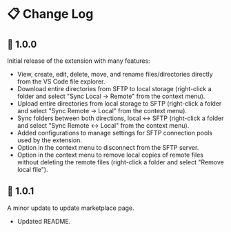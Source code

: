 # 📋 Change Log

## 🔹 1.0.0

Initial release of the extension with many features:

* View, create, edit, delete, move, and rename files/directories directly from the VS Code file explorer.
* Download entire directories from SFTP to local storage (right-click a folder and select "Sync Local -> Remote" from the context menu).
* Upload entire directories from local storage to SFTP (right-click a folder and select "Sync Remote -> Local" from the context menu).
* Sync folders between both directions, local <-> SFTP (right-click a folder and select "Sync Remote <-> Local" from the context menu).
* Added configurations to manage settings for SFTP connection pools used by the extension.
* Option in the context menu to disconnect from the SFTP server.
* Option in the context menu to remove local copies of remote files without deleting the remote files (right-click a folder and select "Remove local file").

## 🔹 1.0.1

A minor update to update marketplace page.

* Updated README.